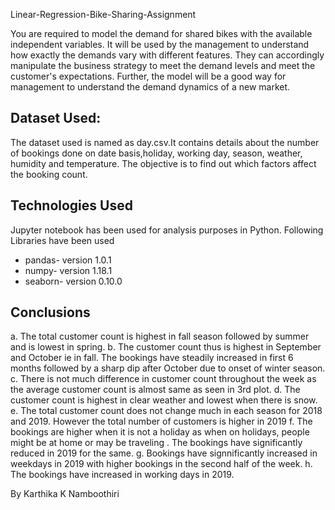 Linear-Regression-Bike-Sharing-Assignment

You are required to model the demand for shared bikes with the available independent variables. It will be used by the 
management to understand how exactly the demands vary with different features. They can accordingly manipulate the
business strategy to meet the demand levels and meet the customer's expectations. Further, the model will be a good way
for management to understand the demand dynamics of a new market.

## Dataset Used:
The dataset used is named as day.csv.It contains details about the number of bookings done on date basis,holiday, working day,
season, weather, humidity and temperature. The objective is to find out which factors affect the booking count.

## Technologies Used
Jupyter notebook has been used for analysis purposes in Python. Following Libraries have been used
- pandas- version 1.0.1
- numpy- version 1.18.1
- seaborn- version 0.10.0

## Conclusions
a.	The total customer count is highest in fall season followed by summer and is lowest in spring.
b.	The customer count thus is highest in September and October ie in fall. The bookings have steadily increased in first 6 months followed by a sharp dip after October due to onset of winter season. 
c.	There is not much difference in customer count throughout the week as the average customer count is almost same as seen in 3rd plot.
d.	The customer count is highest in clear weather and lowest when there is snow.
e.	The total customer count does not change much in each season for 2018 and 2019. However the total number of customers is higher in 2019
f.	The bookings are higher when it is not a holiday as when on holidays, people might be at home or may be traveling . The bookings have significantly reduced in 2019 for the same.
g.	Bookings have signnificantly increased in weekdays in 2019 with higher bookings in the second half of the week.
h.	The bookings have increased in working days in 2019.


By
Karthika K Namboothiri